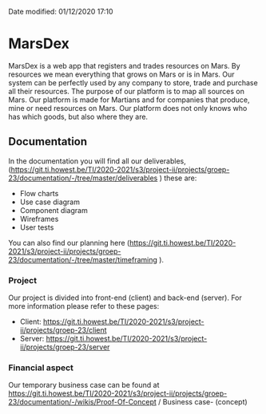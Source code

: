 Date modified: 01/12/2020 17:10

# MarsDex
MarsDex is a web app that registers and trades resources on Mars. By resources we mean everything that grows on Mars or is in Mars. Our system can be perfectly used by any company to store, trade and purchase all their resources. The purpose of our platform is to map all sources on Mars. Our platform is made for Martians and for companies that produce, mine or need resources on Mars. Our platform does not only knows who has which goods, but also where they are.

## Documentation
In the documentation you will find all our deliverables, (https://git.ti.howest.be/TI/2020-2021/s3/project-ii/projects/groep-23/documentation/-/tree/master/deliverables ) these are:
- Flow charts
- Use case diagram
- Component diagram
- Wireframes
- User tests

You can also find our planning here (https://git.ti.howest.be/TI/2020-2021/s3/project-ii/projects/groep-23/documentation/-/tree/master/timeframing ).

### Project
Our project is divided into front-end (client) and back-end (server).
For more information please refer to these pages:
- Client: https://git.ti.howest.be/TI/2020-2021/s3/project-ii/projects/groep-23/client
- Server: https://git.ti.howest.be/TI/2020-2021/s3/project-ii/projects/groep-23/server

### Financial aspect
Our temporary business case can be found at https://git.ti.howest.be/TI/2020-2021/s3/project-ii/projects/groep-23/documentation/-/wikis/Proof-Of-Concept / Business case- (concept)